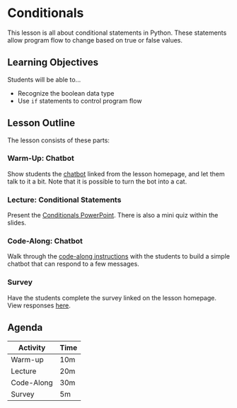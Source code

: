 # Conditionals
This lesson is all about conditional statements in Python. These statements allow program flow to change based on true or false values.

## Learning Objectives
Students will be able to...

- Recognize the boolean data type
- Use `if` statements to control program flow

## Lesson Outline
The lesson consists of these parts:

### Warm-Up: Chatbot
Show students the [chatbot](https://hylandtechoutreach.github.io/ucs-py/Assets/Chatbot.html) linked from the lesson homepage, and let them talk to it a bit. Note that it is possible to turn the bot into a cat.

### Lecture: Conditional Statements
Present the [Conditionals PowerPoint](Conditionals.pptx). There is also a mini quiz within the slides.

### Code-Along: Chatbot
Walk through the [code-along instructions](CodeAlongChatbot.md) with the students to build a simple chatbot that can respond to a few messages.

### Survey
Have the students complete the survey linked on the lesson homepage. View responses [here](https://hylandsw-my.sharepoint.com/:x:/g/personal/joseph_maxwell_hyland_com/EeUPn-X2ELhLiGPi7qu7XKEBgpqq8qr6KxG5tyqxxPuXKg?e=FNuRhH).

## Agenda

| Activity | Time |
|-|-|
| Warm-up | 10m |
| Lecture | 20m |
| Code-Along | 30m |
| Survey | 5m |
